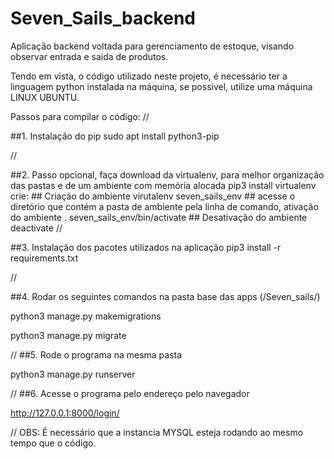 # Seven_Sails_backend
Aplicação backend voltada para gerenciamento de estoque, visando observar entrada e saida de produtos.


Tendo em vista, o código utilizado neste projeto, é necessário ter a linguagem python instalada na máquina,
se possivel, utilize uma máquina LINUX UBUNTU.

Passos para compilar o código:
//

##1. Instalação do pip
sudo apt install python3-pip

//

##2. Passo opcional, faça download da virtualenv, para melhor organização das pastas e de um ambiente com memória alocada
 pip3 install virtualenv
       crie:
       ## Criação do ambiente
       virutalenv seven_sails_env
       ## acesse o diretório que contém a pasta de ambiente pela linha de comando, ativação do ambiente
       . seven_sails_env/bin/activate
       ## Desativação do ambiente
       deactivate
//

##3. Instalação dos pacotes utilizados na aplicação 
pip3 install -r requirements.txt

//

##4. Rodar os seguintes comandos na pasta base das apps (/Seven_sails/)

python3 manage.py makemigrations

python3 manage.py migrate

//
##5. Rode o programa na mesma pasta

python3 manage.py runserver

//
##6. Acesse o programa pelo endereço pelo navegador

http://127.0.0.1:8000/login/

//
OBS: É necessário que a instancia MYSQL esteja rodando ao mesmo tempo que o código.
